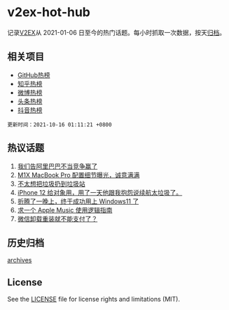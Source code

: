 # v2ex-hot-hub

 记录[V2EX](https://www.v2ex.com/)从 2021-01-06 日至今的热门话题。每小时抓取一次数据，按天[归档](archives)。
 
 ## 相关项目

- [GitHub热榜](https://github.com/snaildev/github-hot-hub)
- [知乎热榜](https://github.com/snaildev/zhihu-hot-hub)
- [微博热榜](https://github.com/snaildev/weibo-hot-hub)
- [头条热榜](https://github.com/snaildev/toutiao-hot-hub)
- [抖音热榜](https://github.com/snaildev/douyin-hot-hub)


 `更新时间：2021-10-16 01:11:21 +0800`

## 热议话题

1. [我们告阿里巴巴不当竞争赢了](https://www.v2ex.com/t/807933)
1. [M1X MacBook Pro 配置细节曝光，诚意满满](https://www.v2ex.com/t/807940)
1. [不太想把垃圾扔到垃圾站](https://www.v2ex.com/t/807922)
1. [iPhone 12 给对象用，用了一天他跟我抱怨说续航太垃圾了。](https://www.v2ex.com/t/807964)
1. [折腾了一晚上，终于成功用上 Windows11 了](https://www.v2ex.com/t/807942)
1. [求一个 Apple Music 使用逻辑指南](https://www.v2ex.com/t/808026)
1. [微信卸载重装就不能支付了？](https://www.v2ex.com/t/807960)

## 历史归档

[archives](archives)

## License

See the [LICENSE](LICENSE) file for license rights and limitations (MIT).
